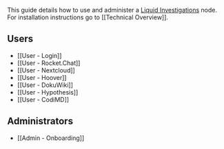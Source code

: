 This guide details how to use and administer a [Liquid Investigations][] node. For installation instructions go to [[Technical Overview]].

[Liquid Investigations]: https://liquidinvestigations.github.io/

## Users
* [[User - Login]]
* [[User - Rocket.Chat]]
* [[User - Nextcloud]]
* [[User - Hoover]]
* [[User - DokuWiki]]
* [[User - Hypothesis]]
* [[User - CodiMD]]

## Administrators
* [[Admin - Onboarding]]
